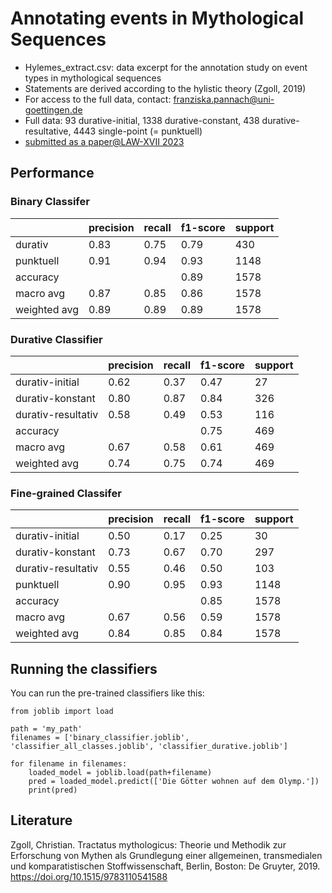 # Annotating events in Mythological Sequences
* Hylemes_extract.csv: data excerpt for the annotation study on event types in mythological sequences 
* Statements are derived according to the hylistic theory (Zgoll, 2019)
* For access to the full data, contact: franziska.pannach@uni-goettingen.de
* Full data: 93 durative-initial, 1338 durative-constant, 438 durative-resultative, 4443 single-point (= punktuell)
* [submitted as a paper@LAW-XVII 2023](https://sigann.github.io/LAW-XVII-2023/cfp.html) 



## Performance
### Binary Classifer
|              | precision | recall | f1-score | support |
|--------------|-----------|--------|----------|---------|
| durativ      | 0.83      | 0.75   | 0.79     | 430     |
| punktuell    | 0.91      | 0.94   | 0.93     | 1148    |
| accuracy     |           |        | 0.89     | 1578    |
| macro avg    | 0.87      | 0.85   | 0.86     | 1578    |
| weighted avg | 0.89      | 0.89   | 0.89     | 1578    |


### Durative Classifier
|                   | precision | recall | f1-score | support |
|-------------------|-----------|--------|----------|---------|
| durativ-initial   | 0.62      | 0.37   | 0.47     | 27      |
| durativ-konstant  | 0.80      | 0.87   | 0.84     | 326     |
| durativ-resultativ| 0.58      | 0.49   | 0.53     | 116     |
| accuracy          |           |        | 0.75     | 469     |
| macro avg         | 0.67      | 0.58   | 0.61     | 469     |
| weighted avg      | 0.74      | 0.75   | 0.74     | 469     |



### Fine-grained Classifer
|                   | precision | recall | f1-score | support |
|-------------------|-----------|--------|----------|---------|
| durativ-initial   | 0.50      | 0.17   | 0.25     | 30      |
| durativ-konstant  | 0.73      | 0.67   | 0.70     | 297     |
| durativ-resultativ| 0.55      | 0.46   | 0.50     | 103     |
| punktuell         | 0.90      | 0.95   | 0.93     | 1148    |
| accuracy          |           |        | 0.85     | 1578    |
| macro avg         | 0.67      | 0.56   | 0.59     | 1578    |
| weighted avg      | 0.84      | 0.85   | 0.84     | 1578    |




## Running the classifiers 
You can run the pre-trained classifiers like this: 

    from joblib import load

    path = 'my_path'
    filenames = ['binary_classifier.joblib', 'classifier_all_classes.joblib', 'classifier_durative.joblib']

    for filename in filenames:
        loaded_model = joblib.load(path+filename)
        pred = loaded_model.predict(['Die Götter wohnen auf dem Olymp.']) 
        print(pred)

## Literature
Zgoll, Christian. Tractatus mythologicus: Theorie und Methodik zur Erforschung von Mythen als Grundlegung einer allgemeinen, transmedialen und komparatistischen Stoffwissenschaft, Berlin, Boston: De Gruyter, 2019. https://doi.org/10.1515/9783110541588